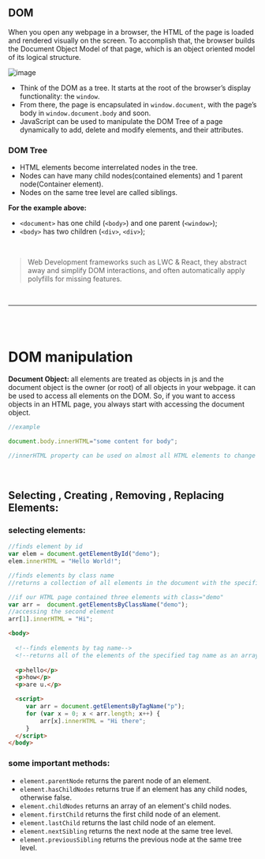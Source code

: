 ## DOM
When you open any webpage in a browser, the HTML of the page is loaded and rendered visually on the screen. To accomplish that, the browser builds the Document Object Model of that page, which is an object oriented model of its logical structure.

![image](https://user-images.githubusercontent.com/63545175/197961209-c267e73c-689b-4d0a-b28a-4b8dc7a6786e.png)

- Think of the DOM as a tree. It starts at the root of the browser’s display functionality: the ``window``. 
- From there, the page is encapsulated in ``window.document``, with the page’s body in ``window.document.body`` and soon.
- JavaScript can be used to manipulate the DOM Tree of a page dynamically to add, delete and modify elements, and their attributes.

### DOM Tree
- HTML elements become interrelated nodes in the tree.
- Nodes can have many child nodes(contained elements) and 1 parent node(Container element). 
- Nodes on the same tree level are called siblings.

<b>For the example above:</b>
- ``<document>`` has one child (``<body>``) and one parent (``<window>``);
- ``<body>`` has two children (``<div>``, ``<div>``);

  
  
<br/>


  
> Web Development frameworks such as LWC & React, they abstract away and simplify DOM interactions, and often automatically apply polyfills for missing features. 


<br/>

---  
  
<br/>


<br/>


# DOM manipulation

<b> Document Object: </b>
all elements are treated as objects in js and the document object is the owner (or root) of all objects in your webpage. 
it can be used to access all elements on the DOM. So, if you want to access objects in an HTML page, you always start with accessing the document object.  

```js
//example

document.body.innerHTML="some content for body";

//innerHTML property can be used on almost all HTML elements to change its content.

```

<br/>


## Selecting , Creating , Removing , Replacing Elements:

### selecting elements:

```js
//finds element by id
var elem = document.getElementById("demo");
elem.innerHTML = "Hello World!";
```

```js
//finds elements by class name
//returns a collection of all elements in the document with the specified class name.

//if our HTML page contained three elements with class="demo"
var arr =  document.getElementsByClassName("demo");
//accessing the second element
arr[1].innerHTML = "Hi";
```

```html
<body>
  
  <!--finds elements by tag name-->
  <!--returns all of the elements of the specified tag name as an array.-->
  
  <p>hello</p>
  <p>how</p>
  <p>are u.</p>

  <script>
     var arr = document.getElementsByTagName("p");
     for (var x = 0; x < arr.length; x++) {
         arr[x].innerHTML = "Hi there";
     }
  </script>
</body>
```

### some important methods:
- ``element.parentNode`` returns the parent node of an element.
- ``element.hasChildNodes`` returns true if an element has any child nodes, otherwise false.
- ``element.childNodes`` returns an array of an element's child nodes.
- ``element.firstChild`` returns the first child node of an element.
- ``element.lastChild`` returns the last child node of an element.
- ``element.nextSibling`` returns the next node at the same tree level.
- ``element.previousSibling`` returns the previous node at the same tree level.







